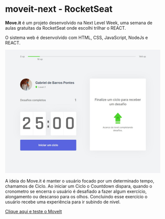 # moveit-next - RocketSeat

<p><strong>Move.it</strong> é um projeto desenvolvido na Next Level Week, uma semana de aulas gratuitas da RocketSeat onde escolhi trilhar o REACT.</p>
<p>O sistema web é desenvolvido com HTML, CSS, JavaScript, NodeJs e REACT.</p>

<img src="https://github.com/gpontes98/moveit-next/blob/main/public/printscreens/print-index.jpg" alt="Tela inicial do Move It">

<p>A ideia do Move.it é manter o usuário focado por um determinado tempo, chamamos de Ciclo. Ao iniciar um Ciclo o Countdown dispara, quando o cronometro se encerra o usuário é desafiado a fazer algum exercício, alongamento ou descanso para os olhos. Concluindo esse exercício o usuário recebe uma experiência para ir subindo de nivel.</p>

<a href="https://moveit-blush-six.vercel.app/" target="_blank">Clique aqui e teste o MoveIt</a>
